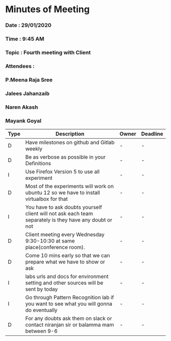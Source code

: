 # Minutes of Meeting

### Date : 29/01/2020
### Time : 9:45 AM
### Topic : Fourth meeting with Client
### Attendees :
### P.Meena Raja Sree  
### Jalees Jahanzaib
### Naren Akash
### Mayank Goyal

Type | Description | Owner | Deadline
---- | ---- | ---- | ----
D | Have milestones on github and Gitlab weekly | - | -
D | Be as verbose as possible in your Definitions | - | -
I | Use Firefox Version 5 to use all experiment |  -  | -
D | Most of the experiments will work on ubuntu 12 so we have to install virtualbox for that | - | -
I | You have to ask doubts yourself client will not ask each team separately is they have any doubt or not| - | -
D | Client meeting every Wednesday 9:30-10:30 at same place(conference room).| - | -
D | Come 10 mins early so that we can prepare what we have to show or ask | - | -
I | labs urls and docs for environment setting and other sources will be sent by today | - | -
I | Go through Pattern Recognition lab if you want to see what you will gonna do eventually | - | -
D | For any doubts ask them on slack or contact niranjan sir or balamma mam between 9-6 | - | -

